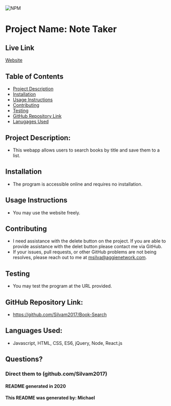 
## 
  

![NPM](https://img.shields.io/npm/l/inquirer?style=plastic)

# Project Name:  Note Taker

## Live Link
[Website](https://fast-taiga-68334.herokuapp.com/)

## Table of Contents
* [Project Description](#Project%20Description:)   
* [Installation](#Installation)
* [Usage Instructions](#Usage%20Instructions)
* [Contributing](#Contributing)   
* [Testing](#Testing)
* [GitHub Repository Link](#GitHub%20Repository%20Link:)
* [Lanugages Used](#Languages%20Used:)   

## Project Description: 
* This webapp allows users to search books by title and save them to a list.

## Installation 
* The program is accessible online and requires no installation.

## Usage Instructions 
* You may use the website freely.

## Contributing 
* I need assistance with the delete button on the project. If you are able to provide assistance with the delet button please contact me via GitHub.
* If your issues, pull requests, or other GitHub problems are not being resolves, please reach out to me at msilva@aggienetwork.com. 

## Testing
* You may test the program at the URL provided.

## GitHub Repository Link:
* https://github.com/Silvam2017/Book-Search

## Languages Used:
* Javascript, HTML, CSS, ES6, jQuery, Node, React.js
    
    

## Questions?
### Direct them to (github.com/Silvam2017)



#### README generated in 2020
#### This README was generated by: Michael
      
